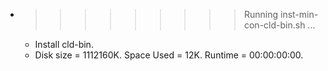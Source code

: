 * >>>>>>>>> Running inst-min-con-cld-bin.sh ...
  * Install cld-bin.
  * Disk size = 1112160K. Space Used = 12K. Runtime = 00:00:00:00.
